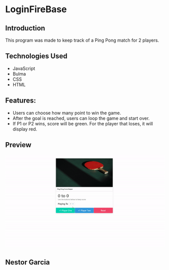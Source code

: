 # LoginFireBase

## Introduction
This program was made to keep track of a Ping Pong match for 2 players.

## Technologies Used
- JavaScript
- Bulma
- CSS
- HTML

## Features:
  - Users can choose how many point to win the game.
  - After the goal is reached, users can loop the game and start over.
  - If P1 or P2 wins, score will be green. For the player that loses, it will display red.

## Preview
![Alt Text](https://github.com/nestorjgc/PingPongScore/blob/main/imgs/gif.gif)
##

## Nestor Garcia


